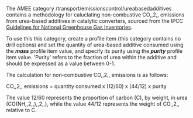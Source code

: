 The AMEE category /transport/emissionscontrol/ureabasedadditives
contains a methodology for caluclating non-combustive CO,,2,, emissions
from urea-based additives in catalytic converters, sourced from the IPCC
[Guidelines for National Greenhouse Gas
Inventories](http://www.ipcc-nggip.iges.or.jp/).

To use this this category, create a profile item (this category contains
no drill options) and set the quantity of urea-based additive consumed
using the ***mass*** profile item value, and specify its purity using
the ***purity*** profile item value. 'Purity' refers to the fraction of
urea within the additive and should be expressed as a value between 0-1.

The calculation for non-combustive CO,,2,, emissions is as follows:

CO,,2,, emissions = quantity consumed x (12/60) x (44/12) x purity

The value 12/60 represents the proportion of carbon (C), by weight, in
urea (CO(NH,,2,,),,2,,), while the value 44/12 represents the weight of
CO,,2,, relative to C.
